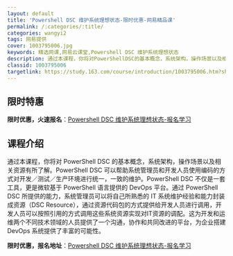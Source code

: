 ```yaml
---
layout: default
title: 'Powershell DSC 维护系统理想状态-限时优惠-网易精品课'
permalink: /:categories/:title/
categories: wangyi2
tags: 网易提供
cover: 1003795006.jpg
keywords: 精选网课,网易云课堂,Powershell DSC 维护系统理想状态
description: 通过本课程，你将对PowerShellDSC的基本概念，系统架构，操作场景以及相关资源有所了解。PowerShellDS
classid: 1003795006
targetlink: https://study.163.com/course/introduction/1003795006.htm?share=1&shareId=1025206652&utm_campaign=share&utm_medium=iphoneShare&utm_source=&utm_u=1025206652
---
```


## 限时特惠

**限时优惠，火速报名**：[Powershell DSC 维护系统理想状态-报名学习](https://study.163.com/course/introduction/1003795006.htm?share=1&shareId=1025206652&utm_campaign=share&utm_medium=iphoneShare&utm_source=&utm_u=1025206652)

## 课程介绍

通过本课程，你将对 PowerShell DSC 的基本概念，系统架构，操作场景以及相关资源有所了解。PowerShell DSC 可以帮助系统管理员和开发人员使用编码的方式对开发／测试／生产环境进行统一，一致的维护。PowerShell DSC 不仅是一套工具，更是微软基于 PowerShell 语言提供的 DevOps 平台。通过 PowerShell DSC 所提供的能力，系统管理员可以将自己所熟悉的 IT 系统维护经验和能力封装成资源（DSC Resource），通过资源代码包的方式提供给开发人员进行调用，开发人员可以按照引用的方式调用这些系统资源实现对IT资源的调配。这为开发和运维两个不同技术领域的人员提供了一个沟通，协作和共同改进的平台，为企业搭建 DevOps 系统提供了丰富的可能性。

**限时优惠，报名地址**：[Powershell DSC 维护系统理想状态-报名学习](https://study.163.com/course/introduction/1003795006.htm?share=1&shareId=1025206652&utm_campaign=share&utm_medium=iphoneShare&utm_source=&utm_u=1025206652)

